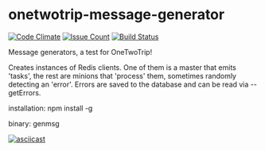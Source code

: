 # onetwotrip-message-generator

[![Code Climate](https://codeclimate.com/github/aenglisc/onettwotrip-message-generator/badges/gpa.svg)](https://codeclimate.com/github/aenglisc/onettwotrip-message-generator)
[![Issue Count](https://codeclimate.com/github/aenglisc/onettwotrip-message-generator/badges/issue_count.svg)](https://codeclimate.com/github/aenglisc/onettwotrip-message-generator)
[![Build Status](https://travis-ci.org/aenglisc/onettwotrip-message-generator.svg?branch=master)](https://travis-ci.org/aenglisc/onettwotrip-message-generator)

Message generators, a test for OneTwoTrip!

Creates instances of Redis clients. One of them is a master that emits 'tasks',
the rest are minions that 'process' them, sometimes randomly detecting an 'error'.
Errors are saved to the database and can be read via --getErrors.

installation:
npm install -g

binary:
genmsg

[![asciicast](https://asciinema.org/a/AmBObmUtfahVIO6JpxWAEH7Fd.png)](https://asciinema.org/a/AmBObmUtfahVIO6JpxWAEH7Fd)
